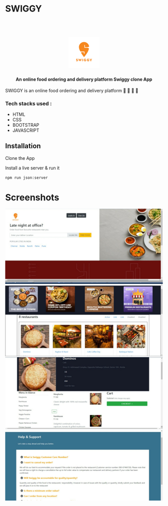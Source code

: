 # SWIGGY

<h1 align="center">
    <br>
    <img src="Resource/Swiggy-PNG-Logo.png" alt="SWIGGY" width="100px" height="100px">
  </h1>

  <h4 align="center">An online food ordering and delivery platform Swiggy clone App</h4>


SWIGGY is an online food ordering and delivery platform :fries: :spaghetti: :pizza: :custard:

### Tech stacks used :
* HTML
* CSS
* BOOTSTRAP
* JAVASCRIPT

## Installation
Clone the App

Install a live server & run it
```
npm run json:server
```

# Screenshots

<img src="Resource/image1.jpg">
<img src="Resource/image2.jpg">
<img src="Resource/image3.jpg">
<img src="Resource/image4.jpg">









